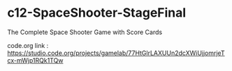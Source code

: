 # c12-SpaceShooter-StageFinal
The Complete Space Shooter Game with Score Cards

code.org link : https://studio.code.org/projects/gamelab/77HtGlrLAXUUn2dcXWiUjjomrjeTcx-mWjp1RQk1TQw
